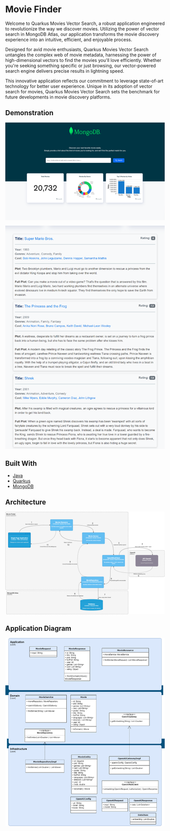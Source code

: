 # Movie Finder

Welcome to Quarkus Movies Vector Search, a robust application engineered to revolutionize the way we discover movies. Utilizing the power of vector search in MongoDB Atlas, our application transforms the movie discovery experience into an intuitive, efficient, and enjoyable process.

Designed for avid movie enthusiasts, Quarkus Movies Vector Search untangles the complex web of movie metadata, harnessing the power of high-dimensional vectors to find the movies you'll love efficiently. Whether you're seeking something specific or just browsing, our vector-powered search engine delivers precise results in lightning speed.

This innovative application reflects our commitment to leverage state-of-art technology for better user experience. Unique in its adoption of vector search for movies, Quarkus Movies Vector Search sets the benchmark for future developments in movie discovery platforms.

## Demonstration

![Presentation Image](./images/presentation/Presentation_01.png)

![Presentation Image](./images/presentation/single-page_result.png)

## Built With

- [Java](https://www.java.com/)
- [Quarkus](https://quarkus.io/)
- [MongoDB](https://www.mongodb.com/)

## Architecture
![Presentation Image](./images/presentation/architecture-hexagonal.drawio.png)

## Application Diagram
![Presentation Image](./images/presentation/diagram.png)
